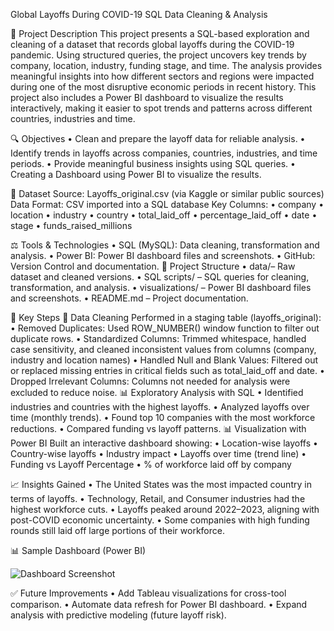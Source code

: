 Global Layoffs During COVID-19
SQL Data Cleaning & Analysis

📂 Project Description
This project presents a SQL-based exploration and cleaning of a dataset that records global layoffs during the COVID-19 pandemic. Using structured queries, the project uncovers key trends by company, location, industry, funding stage, and time. The analysis provides meaningful insights into how different sectors and regions were impacted during one of the most disruptive economic periods in recent history.
This project also includes a Power BI dashboard to visualize the results interactively, making it easier to spot trends and patterns across different countries, industries and time.

🔍 Objectives
•	Clean and prepare the layoff data for reliable analysis.
•	Identify trends in layoffs across companies, countries, industries, and time periods.
•	Provide meaningful business insights using SQL queries.
•	Creating a Dashboard using Power BI to visualize the results.

📂 Dataset
Source: 
Layoffs_original.csv (via Kaggle or similar public sources)
Data Format:
CSV imported into a SQL database
Key Columns:
•	company 
•	location
•	industry
•	country
•	total_laid_off
•	percentage_laid_off
•	date
•	stage
•	funds_raised_millions

⚖️ Tools & Technologies
•	SQL (MySQL): Data cleaning, transformation and analysis.
•	Power BI: Power BI dashboard files and screenshots.
•	GitHub: Version Control and documentation. 
📂 Project Structure
•	data/– Raw dataset and cleaned versions.
•	SQL scripts/ –   SQL queries for cleaning, transformation, and analysis.
•	visualizations/ – Power BI dashboard files and screenshots.
•	README.md – Project documentation.

🚀 Key Steps
📃 Data Cleaning 
      Performed in a staging table (layoffs_original):
•	Removed Duplicates:
      Used ROW_NUMBER() window function to filter out duplicate rows.
•	Standardized Columns:
               Trimmed whitespace, handled case sensitivity, and cleaned inconsistent values from columns (company,   
               industry and location names)
•	Handled Null and Blank Values:
               Filtered out or replaced missing entries in critical fields such as total_laid_off and date.
•	Dropped Irrelevant Columns:
               Columns not needed for analysis were excluded to reduce noise.
📊 Exploratory Analysis with SQL
•	Identified industries and countries with the highest layoffs.
•	Analyzed layoffs over time (monthly trends).
•	Found top 10 companies with the most workforce reductions.
•	Compared funding vs layoff patterns.
📊 Visualization with Power BI
Built an interactive dashboard showing:
•	Location-wise layoffs
•	Country-wise layoffs
•	Industry impact
•	Layoffs over time (trend line)
•	Funding vs Layoff Percentage
•	% of workforce laid off by company

📈 Insights Gained
•	The United States was the most impacted country in terms of layoffs.
•	Technology, Retail, and Consumer industries had the highest workforce cuts.
•	Layoffs peaked around 2022–2023, aligning with post-COVID economic uncertainty.
•	Some companies with high funding rounds still laid off large portions of their workforce.

📊 Sample Dashboard (Power BI)

 ![Dashboard Screenshot](global_layoff_power_bi_visualization.pbix)

✅ Future Improvements
•	Add Tableau visualizations for cross-tool comparison.
•	Automate data refresh for Power BI dashboard.
•	Expand analysis with predictive modeling (future layoff risk).


